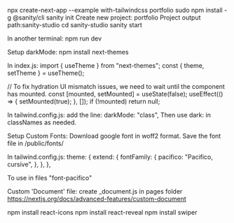 npx create-next-app --example with-tailwindcss portfolio
sudo npm install -g @sanity/cli
sanity init
Create new project: portfolio
Project output path:sanity-studio
cd sanity-studio
sanity start

In another terminal:
npm run dev

Setup darkMode:
npm install next-themes

In index.js:
import { useTheme } from "next-themes";
const { theme, setTheme } = useTheme();

// To fix hydration UI mismatch issues, we need to wait until the component has mounted.
const [mounted, setMounted] = useState(false);
useEffect(() => {
setMounted(true);
}, []);
if (!mounted) return null;

In tailwind.config.js:
add the line: darkMode: "class",
Then use dark: in classNames as needed.

Setup Custom Fonts:
Download google font in woff2 format.
Save the font file in /public/fonts/

In tailwind.config.js:
theme: {
extend: {
fontFamily: {
pacifico: "Pacifico, cursive",
},
},
},

To use in files "font-pacifico"

Custom 'Document' file:
create \_document.js in pages folder
https://nextjs.org/docs/advanced-features/custom-document

npm install react-icons
npm install react-reveal
npm install swiper